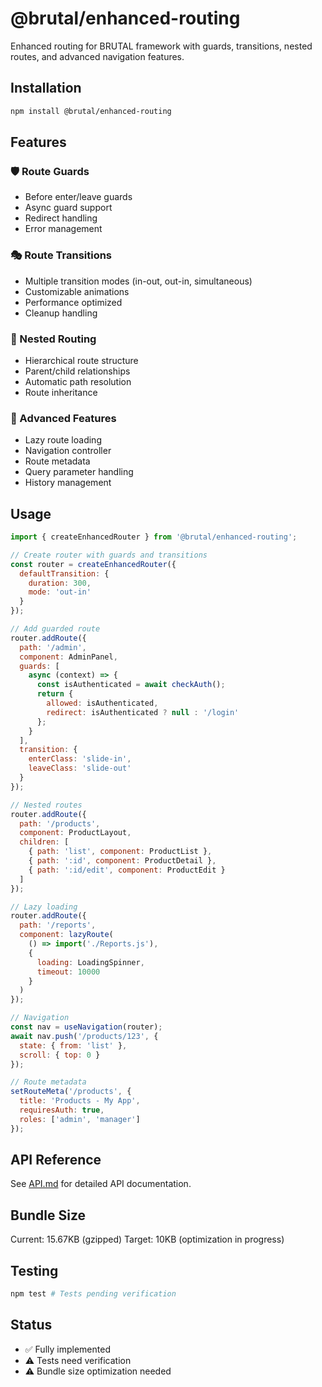 # @brutal/enhanced-routing

Enhanced routing for BRUTAL framework with guards, transitions, nested routes, and advanced navigation features.

## Installation

```bash
npm install @brutal/enhanced-routing
```

## Features

### 🛡️ Route Guards
- Before enter/leave guards
- Async guard support
- Redirect handling
- Error management

### 🎭 Route Transitions
- Multiple transition modes (in-out, out-in, simultaneous)
- Customizable animations
- Performance optimized
- Cleanup handling

### 🌳 Nested Routing
- Hierarchical route structure
- Parent/child relationships
- Automatic path resolution
- Route inheritance

### 🚀 Advanced Features
- Lazy route loading
- Navigation controller
- Route metadata
- Query parameter handling
- History management

## Usage

```javascript
import { createEnhancedRouter } from '@brutal/enhanced-routing';

// Create router with guards and transitions
const router = createEnhancedRouter({
  defaultTransition: {
    duration: 300,
    mode: 'out-in'
  }
});

// Add guarded route
router.addRoute({
  path: '/admin',
  component: AdminPanel,
  guards: [
    async (context) => {
      const isAuthenticated = await checkAuth();
      return {
        allowed: isAuthenticated,
        redirect: isAuthenticated ? null : '/login'
      };
    }
  ],
  transition: {
    enterClass: 'slide-in',
    leaveClass: 'slide-out'
  }
});

// Nested routes
router.addRoute({
  path: '/products',
  component: ProductLayout,
  children: [
    { path: 'list', component: ProductList },
    { path: ':id', component: ProductDetail },
    { path: ':id/edit', component: ProductEdit }
  ]
});

// Lazy loading
router.addRoute({
  path: '/reports',
  component: lazyRoute(
    () => import('./Reports.js'),
    { 
      loading: LoadingSpinner,
      timeout: 10000 
    }
  )
});

// Navigation
const nav = useNavigation(router);
await nav.push('/products/123', { 
  state: { from: 'list' },
  scroll: { top: 0 }
});

// Route metadata
setRouteMeta('/products', {
  title: 'Products - My App',
  requiresAuth: true,
  roles: ['admin', 'manager']
});
```

## API Reference

See [API.md](./docs/API.md) for detailed API documentation.

## Bundle Size

Current: 15.67KB (gzipped)
Target: 10KB (optimization in progress)

## Testing

```bash
npm test # Tests pending verification
```

## Status

- ✅ Fully implemented
- ⚠️ Tests need verification
- ⚠️ Bundle size optimization needed